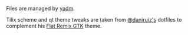 Files are managed by [yadm](https://github.com/TheLocehiliosan/yadm).

Tilix scheme and qt theme tweaks are taken from [@daniruiz's](https://github.com/daniruiz/dotfiles) dotfiles to complement his [Flat Remix GTK](https://github.com/daniruiz/flat-remix-gnome) theme.

